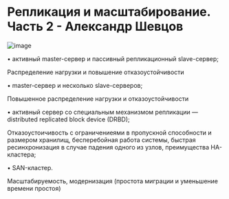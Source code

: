 # Репликация и масштабирование. Часть 2 - Александр Шевцов
![image](https://github.com/aztecprod/Replication-and-Scaling-part2/assets/25949605/0ae841be-fe80-4c99-baff-e5f464c2a436)

•	активный master-сервер и пассивный репликационный slave-сервер;

Распределение нагрузки и повышение отказоустойчивости

•	master-сервер и несколько slave-серверов;

Повышенное распределение нагрузки и отказоустойчивости

•	активный сервер со специальным механизмом репликации — distributed replicated block device (DRBD);

Отказоустоичивость с ограничениеями в пропускной способности и размером хранилищ, бесперебойная работа системы, быстрая ресинхронизация в случае падения одного из узлов, преимущества HA-кластера;

•	SAN-кластер.

Масштабируемость, модернизация (простота миграции и уменьшение времени простоя)
